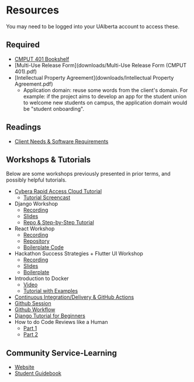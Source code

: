 # Resources

You may need to be logged into your UAlberta account to access these.

## Required

* [CMPUT 401 Bookshelf](https://learning.oreilly.com/playlists/88ff5eba-2b9f-4abb-913c-6d93aba3feea/)
* [Multi-Use Release Form](downloads/Multi-Use Release Form (CMPUT 401).pdf)
* [Intellectual Property Agreement](downloads/Intellectual Property Agreement.pdf)
    * Application domain: reuse some words from the client's domain. For example: if the project aims to develop an app for the student union to welcome new students on campus, the application domain would be "student onboarding".
<!-- * [Paper Belbin Roles Worksheet](downloads/BELBIN-questionnaire.pdf)
    * [Belbin Roles Spreadsheet](https://docs.google.com/spreadsheets/d/1oqthw0alqIhEz3xvuAArIusf1de6HHq3AToODfmZ4nY) -->

## Readings

* [Client Needs & Software Requirements](downloads/3%20Client%20Needs%20and%20Software%20Requirements%20-%20Notes.pdf)

## Workshops & Tutorials

Below are some workshops previously presented in prior terms, and possibly helpful tutorials.

* [Cybera Rapid Access Cloud Tutorial](https://docs.google.com/presentation/d/1vQdgopw5dKdTTN-9a_5uHptSGNHtdTY5rEiiFt5RZCY/edit?usp=sharing)
    * [Tutorial Screencast](https://www.youtube.com/watch?v=jv4D8I_AwTQ)
* Django Workshop
    * [Recording](https://drive.google.com/file/d/1jCkxUZqGcwROluzfpVpE9I6HIvdIeoQY/view?usp=sharing)
    * [Slides](https://docs.google.com/presentation/d/1RcpTx61kT0AOU0o5iEDcgQ0OyJGK1REdE91Fro2tJfc/edit?usp=sharing)
    * [Repo & Step-by-Step Tutorial](https://github.com/UAlberta-CMPUT401/tutorial-django-todo-backend)
* React Workshop
    * [Recording](https://drive.google.com/file/d/1amktfULtK1YTUQOjYWBDdejMNbzzs9Oz/view?usp=sharing)
    * [Repository](https://github.com/UAlberta-CMPUT401/tutorial-react-todo-frontend)
    * [Boilerplate Code](https://github.com/UAlberta-CMPUT401/react-boilerplate)
* Hackathon Success Strategies + Flutter UI Workshop
    * [Recording](https://drive.google.com/file/d/1G3R1URsF618zjOAnLUtKL8mwvuWWDbPO/view?usp=sharing)
    * [Slides](https://docs.google.com/presentation/d/1sy6kpB5jMYjX6WDR3QTBSj57SzhYFdin/edit?usp=sharing&amp;ouid=103795292274647684569&amp;rtpof=true&amp;sd=true)
    * [Boilerplate](https://github.com/UAlberta-CMPUT401/flutter-boilerplate)
* Introduction to Docker
    * [Video](https://drive.google.com/file/d/10tYCZE_WZ9Km1Gky4qW89gcrpqrHOqC5/view?usp=sharing)
    * [Tutorial with Examples](https://github.com/UAlberta-CMPUT401/tutorial-docker)
* [Continuous Integration/Delivery & GitHub Actions](https://docs.google.com/presentation/d/1766AlRUIZdYMkEZXC7d5_8-quP64P3ORVp3mG_AtLYQ/)
* [Github Session](https://docs.google.com/presentation/d/1766AlRUIZdYMkEZXC7d5_8-quP64P3ORVp3mG_AtLYQ/)
* [Github Workflow](https://guides.github.com/introduction/flow/)
* [Django Tutorial for Beginners](https://www.youtube.com/watch?v=rHux0gMZ3Eg)
* How to do Code Reviews like a Human
    * [Part 1](https://mtlynch.io/human-code-reviews-1/)
    * [Part 2](https://mtlynch.io/human-code-reviews-2/)

## Community Service-Learning

* [Website](http://www.ualberta.ca/community-service-learning/)
* [Student Guidebook](downloads/CSL%20Student%20Guidebook%202021.pdf)